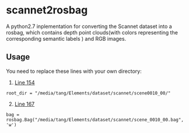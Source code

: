 # scannet2rosbag
A python2.7 inplementation for converting the Scannet dataset into a rosbag, which contains depth point clouds(with colors representing the corresponding semantic labels ) and RGB images.

## Usage
You need to replace these lines with your own directory:

1.  [Line 154](https://github.com/BIT-TYJ/scannet2rosbag/blob/f4fe5b264ff6a0ccef0141fb4d27db6232964008/to_bag-xyzl.py#L154)

```
root_dir = "/media/tang/Elements/dataset/scannet/scene0010_00/"
```
2.  [Line 167](https://github.com/BIT-TYJ/scannet2rosbag/blob/f4fe5b264ff6a0ccef0141fb4d27db6232964008/to_bag-xyzl.py#L167)
```
bag = rosbag.Bag("/media/tang/Elements/dataset/scannet/scene_0010_00.bag", 'w')
```

